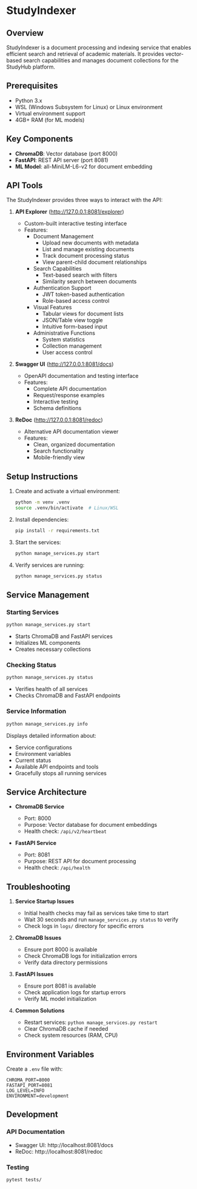 # StudyIndexer

## Overview

StudyIndexer is a document processing and indexing service that enables efficient search and retrieval of academic materials. It provides vector-based search capabilities and manages document collections for the StudyHub platform.

## Prerequisites

- Python 3.x
- WSL (Windows Subsystem for Linux) or Linux environment
- Virtual environment support
- 4GB+ RAM (for ML models)

## Key Components

- **ChromaDB**: Vector database (port 8000)
- **FastAPI**: REST API server (port 8081)
- **ML Model**: all-MiniLM-L6-v2 for document embedding

## API Tools

The StudyIndexer provides three ways to interact with the API:

1. **API Explorer** (http://127.0.0.1:8081/explorer)
   - Custom-built interactive testing interface
   - Features:
     - Document Management
       - Upload new documents with metadata
       - List and manage existing documents
       - Track document processing status
       - View parent-child document relationships
     - Search Capabilities
       - Text-based search with filters
       - Similarity search between documents
     - Authentication Support
       - JWT token-based authentication
       - Role-based access control
     - Visual Features
       - Tabular views for document lists
       - JSON/Table view toggle
       - Intuitive form-based input
     - Administrative Functions
       - System statistics
       - Collection management
       - User access control

2. **Swagger UI** (http://127.0.0.1:8081/docs)
   - OpenAPI documentation and testing interface
   - Features:
     - Complete API documentation
     - Request/response examples
     - Interactive testing
     - Schema definitions

3. **ReDoc** (http://127.0.0.1:8081/redoc)
   - Alternative API documentation viewer
   - Features:
     - Clean, organized documentation
     - Search functionality
     - Mobile-friendly view

## Setup Instructions

1. Create and activate a virtual environment:
   ```bash
   python -m venv .venv
   source .venv/bin/activate  # Linux/WSL
   ```

2. Install dependencies:
   ```bash
   pip install -r requirements.txt
   ```

3. Start the services:
   ```bash
   python manage_services.py start
   ```

4. Verify services are running:
   ```bash
   python manage_services.py status
   ```

## Service Management

### Starting Services
```bash
python manage_services.py start
```
- Starts ChromaDB and FastAPI services
- Initializes ML components
- Creates necessary collections

### Checking Status
```bash
python manage_services.py status
```
- Verifies health of all services
- Checks ChromaDB and FastAPI endpoints

### Service Information
```bash
python manage_services.py info
```
Displays detailed information about:
- Service configurations
- Environment variables
- Current status
- Available API endpoints and tools
- Gracefully stops all running services

## Service Architecture

- **ChromaDB Service**
  - Port: 8000
  - Purpose: Vector database for document embeddings
  - Health check: `/api/v2/heartbeat`

- **FastAPI Service**
  - Port: 8081
  - Purpose: REST API for document processing
  - Health check: `/api/health`

## Troubleshooting

1. **Service Startup Issues**
   - Initial health checks may fail as services take time to start
   - Wait 30 seconds and run `manage_services.py status` to verify
   - Check logs in `logs/` directory for specific errors

2. **ChromaDB Issues**
   - Ensure port 8000 is available
   - Check ChromaDB logs for initialization errors
   - Verify data directory permissions

3. **FastAPI Issues**
   - Ensure port 8081 is available
   - Check application logs for startup errors
   - Verify ML model initialization

4. **Common Solutions**
   - Restart services: `python manage_services.py restart`
   - Clear ChromaDB cache if needed
   - Check system resources (RAM, CPU)

## Environment Variables

Create a `.env` file with:
```
CHROMA_PORT=8000
FASTAPI_PORT=8081
LOG_LEVEL=INFO
ENVIRONMENT=development
```

## Development

### API Documentation
- Swagger UI: http://localhost:8081/docs
- ReDoc: http://localhost:8081/redoc

### Testing
```bash
pytest tests/
```
